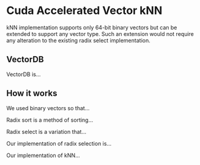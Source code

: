 # Cuda Accelerated Vector kNN

kNN implementation supports only 64-bit binary vectors but can be extended to support any vector type. Such an extension would not require any alteration to the existing radix select implementation. 

## VectorDB

VectorDB is...

## How it works

We used binary vectors so that...

Radix sort is a method of sorting...

Radix select is a variation that...

Our implementation of radix selection is...

Our implementation of kNN... 


